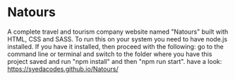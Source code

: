 # Natours
A complete travel and tourism company website named "Natours" built with HTML, CSS and SASS.
To run this on your system you need to have node.js installed. If you have it installed, then proceed with the following: go to the command line or terminal and switch to the folder where you have this project saved and run "npm install" and then "npm run start".
have a look: https://syedacodes.github.io/Natours/
